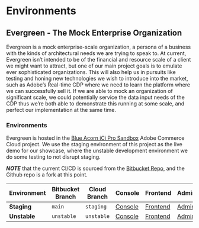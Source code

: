 # Environments 

## Evergreen - The Mock Enterprise Organization

Evergreen is a mock enterprise-scale organization, a persona of a business with the kinds of architectural needs we are trying to speak to. At current, Evergreen isn’t intended to be of the financial and resource scale of a client we might want to attract, but one of our main project goals is to emulate ever sophisticated organizations. This will also help us in pursuits like testing and honing new technologies we wish to introduce into the market, such as Adobe’s Real-time CDP where we need to learn the platform where we can successfully sell it. If we are able to mock an organization of significant scale, we could potentially service the data input needs of the CDP thus we’re both able to demonstrate this running at some scale, and perfect our implementation at the same time.

### Environments

Evergreen is hosted in the [Blue Acorn iCi Pro Sandbox](https://console.adobecommerce.com/acadminblu67f4/tupar6lous4x4) Adobe Commerce Cloud project. We use the staging environment of this project as the live demo for our showcase, where the unstable development environment we do some testing to not disrupt staging.

**_NOTE_** that the current CI/CD is sourced from the [Bitbucket Repo](https://bitbucket.org/blueacorn/showcase-evergreen-commerce/deployments), and the Github repo is a fork at this point.

| Environment  | Bitbucket Branch | Cloud Branch | Console                                                                            | Frontend                                                                 | Admin                                                                                     |
| ------------ | ---------------- | ------------ | ---------------------------------------------------------------------------------- | ------------------------------------------------------------------------ | ----------------------------------------------------------------------------------------- |
| **Staging**  | `main`           | `staging`    | [Console](https://console.adobecommerce.com/acadminblu67f4/tupar6lous4x4/staging)  | [Frontend](https://stage-sandbox.m2cloud.blueacorn.net)                  | [Admin](https://stage-sandbox.m2cloud.blueacorn.net/index.php/admin_baici/)               |
| **Unstable** | `unstable`       | `unstable`   | [Console](https://console.adobecommerce.com/acadminblu67f4/tupar6lous4x4/unstable) | [Frontend](http://unstable-s7xr52a-tupar6lous4x4.us-4.magentosite.cloud) | [Admin](https://unstable-s7xr52a-tupar6lous4x4.us-4.magentosite.cloud/admin_baici/admin/) |
